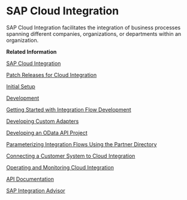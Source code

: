 <!-- loio2fb0aa4dc5194b589adcd1c5534901e3 -->

# SAP Cloud Integration

SAP Cloud Integration facilitates the integration of business processes spanning different companies, organizations, or departments within an organization.

**Related Information**  




[SAP Cloud Integration](WhatsNewInCloudIntegration/sap-cloud-integration-72ef31d.md)

[Patch Releases for Cloud Integration](WhatsNewInCloudIntegration/patch-releases-for-cloud-integration-023a472.md "This topic provides information on patch releases for Cloud Integration for hotfixes, bugfixes, and code enhancements.")

[Initial Setup](InitialSetup/initial-setup-0a556d5.md "Includes links to concepts and activities required to set up and start using Cloud Integration.")

[Development](Development/development-78d23d4.md "Design integration content in order to specify how messages are to be exchanged between the connected components.")

[Getting Started with Integration Flow Development](Development/getting-started-with-integration-flow-development-e5724cd.md "Learn how to develop and run your first integration flow.")

[Developing Custom Adapters](Development/developing-custom-adapters-7392cc4.md "Develop adapters tailored for your specific requirements.")

[Developing an OData API Project](Development/developing-an-odata-api-project-d961654.md "")

[Parameterizing Integration Flows Using the Partner Directory](Development/parameterizing-integration-flows-using-the-partner-directory-b7812a5.md "The Partner Directory is a tenant-specific storage option that allows you to store information on business partners that are connected to the tenant in the context of a larger business network.")

[Connecting a Customer System to Cloud Integration](ConnectionSetup/connecting-a-customer-system-to-cloud-integration-7cfe913.md "You can set up the technical connection between a tenant and different kinds of remote systems (in many cases located in the customer landscape).")

[Operating and Monitoring Cloud Integration](Operations/operating-and-monitoring-cloud-integration-c401afc.md "Operate a Cloud Integration cluster and monitor messages and integration artifacts at runtime")



[API Documentation](Development/api-documentation-3fd9fc9.md "Cloud Integration provides various application programming interfaces (APIs) with which you can access data.")

[SAP Integration Advisor](IntegrationAdvisor/sap-integration-advisor-6b9fe2d.md "")

